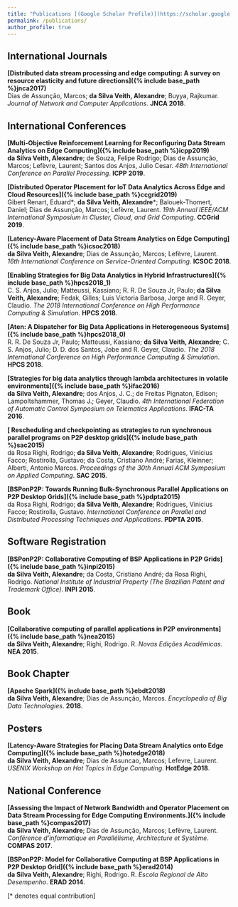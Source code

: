 ```yaml
---
title: "Publications [(Google Scholar Profile)](https://scholar.google.com/citations?user=ZrkbeCQAAAAJ&hl=nl)"
permalink: /publications/
author_profile: true
---
```


## International Journals
<b>[Distributed data stream processing and edge computing: A survey on resource elasticity and future directions]({% include base_path %}jnca2017)</b><br>
Dias de Assunção, Marcos; <b>da Silva Veith, Alexandre</b>; Buyya, Rajkumar. <i>Journal of Network and Computer Applications</i>. <b>JNCA 2018</b>.

## International Conferences
<b>[Multi-Objective Reinforcement Learning for Reconfiguring Data Stream Analytics on Edge Computing]({% include base_path %}icpp2019)</b><br>
<b>da Silva Veith, Alexandre</b>; de Souza, Felipe Rodrigo; Dias de Assunção, Marcos; Lefèvre, Laurent; Santos dos Anjos, Julio Cesar. <i>48th International Conference on Parallel Processing</i>. <b>ICPP 2019</b>.

<b>[Distributed Operator Placement for IoT Data Analytics Across Edge and Cloud Resources]({% include base_path %}ccgrid2019)</b><br>
Gibert Renart, Eduard\*; <b>da Silva Veith, Alexandre</b>\*; Balouek-Thomert, Daniel; Dias de Assunção, Marcos; Lefèvre, Laurent. <i>19th Annual IEEE/ACM International Symposium in Cluster, Cloud, and Grid Computing</i>. <b>CCGrid 2019</b>.

<b>[Latency-Aware Placement of Data Stream Analytics on Edge Computing]({% include base_path %}icsoc2018)</b><br>
<b>da Silva Veith, Alexandre</b>; Dias de Assunção, Marcos; Lefèvre, Laurent. <i>16th International Conference on Service-Oriented Computing</i>. <b>ICSOC 2018</b>.

<b>[Enabling Strategies for Big Data Analytics in Hybrid Infrastructures]({% include base_path %}hpcs2018_1)</b><br>
C. S. Anjos, Julio; Matteussi, Kassiano; R. R. De Souza Jr, Paulo; <b>da Silva Veith, Alexandre</b>; Fedak, Gilles; Luis Victoria Barbosa, Jorge and R. Geyer, Claudio. <i>The 2018 International Conference on High Performance Computing & Simulation</i>. <b>HPCS 2018</b>.

<b>[Aten: A Dispatcher for Big Data Applications in Heterogeneous Systems]({% include base_path %}hpcs2018_0)</b><br>
R. R. De Souza Jr, Paulo; Matteussi, Kassiano; <b>da Silva Veith, Alexandre</b>; C. S. Anjos, Julio; D. D. dos Santos, Jobe and R. Geyer, Claudio. <i>The 2018 International Conference on High Performance Computing & Simulation</i>. <b>HPCS 2018</b>.

<b>[Strategies for big data analytics through lambda architectures in volatile environments]({% include base_path %}ifac2016)</b><br>
<b>da Silva Veith, Alexandre</b>; dos Anjos, J. C.; de Freitas Pignaton, Edison; Lampoltshammer, Thomas J.; Geyer, Claudio.  <i>4th International Federation of Automatic Control Symposium on Telematics Applications</i>. <b>IFAC-TA 2016</b>.

<b>[ Rescheduling and checkpointing as strategies to run synchronous parallel programs on P2P desktop grids]({% include base_path %}sac2015)</b><br>
da Rosa Righi, Rodrigo; <b>da Silva Veith, Alexandre</b>; Rodrigues, Vinicius Facco; Rostirolla, Gustavo; da Costa, Cristiano André; Farias, Kleinner; Alberti, Antonio Marcos. <i>Proceedings of the 30th Annual ACM Symposium on Applied Computing</i>. <b>SAC 2015</b>.

<b>[BSPonP2P: Towards Running Bulk-Synchronous Parallel Applications on P2P Desktop Grids]({% include base_path %}pdpta2015)</b><br>
da Rosa Righi, Rodrigo; <b>da Silva Veith, Alexandre</b>; Rodrigues, Vinicius Facco; Rostirolla, Gustavo. <i>International Conference on Parallel and Distributed Processing Techniques and Applications</i>. <b>PDPTA 2015</b>.

## Software Registration
<b>[BSPonP2P: Collaborative Computing of BSP Applications in P2P Grids]({% include base_path %}inpi2015)</b><br>
<b>da Silva Veith, Alexandre</b>; da Costa, Cristiano André; da Rosa Righi, Rodrigo. <i>National Institute of Industrial Property (The Brazilian Patent and Trademark Office)</i>. <b>INPI 2015</b>.

## Book
<b>[Collaborative computing of parallel applications in P2P environments]({% include base_path %}nea2015)</b><br>
<b>da Silva Veith, Alexandre</b>; Righi, Rodrigo. R. <i>Novas Edições Acadêmicas</i>. <b>NEA 2015</b>.

## Book Chapter
<b>[Apache Spark]({% include base_path %}ebdt2018)</b><br>
<b>da Silva Veith, Alexandre</b>; Dias de Assunção, Marcos. <i>Encyclopedia of Big Data Technologies</i>. <b>2018</b>.

## Posters
<b>[Latency-Aware Strategies for Placing Data Stream Analytics onto Edge Computing]({% include base_path %}hotedge2018)</b><br>
<b>da Silva Veith, Alexandre</b>; Dias de Assuncao, Marcos; Lefevre, Laurent. <i>USENIX Workshop on Hot Topics in Edge Computing</i>. <b>HotEdge 2018</b>.

## National Conference
<b>[Assessing the Impact of Network Bandwidth and Operator Placement on Data Stream Processing for Edge Computing Environments.]({% include base_path %}compas2017)</b><br>
<b>da Silva Veith, Alexandre</b>; Dias de Assunção, Marcos; Lefèvre, Laurent. <i>Conférence d’informatique en Parallélisme, Architecture et Système</i>. <b>COMPAS 2017</b>.

<b>[BSPonP2P: Model for Collaborative Computing at BSP Applications in P2P Desktop Grid]({% include base_path %}erad2014)</b><br>
<b>da Silva Veith, Alexandre</b>; Righi, Rodrigo. R. <i>Escola Regional de Alto Desempenho</i>. <b>ERAD 2014</b>.

[\* denotes equal contribution]
